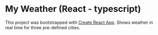 # My Weather (React - typescript)

This project was bootstrapped with [Create React App](https://github.com/facebook/create-react-app).
Shows weather in real time for three pre-defined cities.

